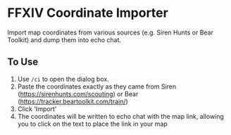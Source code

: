 # FFXIV Coordinate Importer

Import map coordinates from various sources (e.g. Siren Hunts or Bear Toolkit) and dump them into echo chat.

## To Use

1. Use `/ci` to open the dialog box.
2. Paste the coordinates exactly as they came from Siren (https://sirenhunts.com/scouting) or Bear (https://tracker.beartoolkit.com/train/)
3. Click 'Import'
4. The coordinates will be written to echo chat with the map link, allowing you to click on the text to place the link in your map

